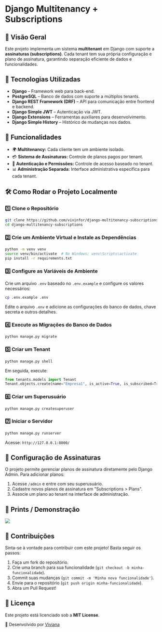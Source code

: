 # Django Multitenancy + Subscriptions

## 📌 Visão Geral
Este projeto implementa um sistema **multitenant** em Django com suporte a **assinaturas (subscriptions)**. Cada tenant tem sua própria configuração e plano de assinatura, garantindo separação eficiente de dados e funcionalidades.

## 🚀 Tecnologias Utilizadas
- **Django** – Framework web para back-end.
- **PostgreSQL** – Banco de dados com suporte a múltiplos tenants.
- **Django REST Framework (DRF)** – API para comunicação entre frontend e backend.
- **Django Simple JWT** – Autenticação via JWT.
- **Django Extensions** – Ferramentas auxiliares para desenvolvimento.
- **Django Simple History** – Histórico de mudanças nos dados.

## 🎯 Funcionalidades
- 🌍 **Multitenancy:** Cada cliente tem um ambiente isolado.
- 💳 **Sistema de Assinaturas:** Controle de planos pagos por tenant.
- 🔑 **Autenticação e Permissões:** Controle de acesso baseado no tenant.
- 📊 **Administração Separada:** Interface administrativa específica para cada tenant.

## 🛠️ Como Rodar o Projeto Localmente

### 1️⃣ Clone o Repositório
```bash
git clone https://github.com/vivinfor/django-multitenancy-subscriptions.git
cd django-multitenancy-subscriptions
```

### 2️⃣ Crie um Ambiente Virtual e Instale as Dependências
```bash
python -m venv venv
source venv/bin/activate  # No Windows: venv\Scripts\activate
pip install -r requirements.txt
```

### 3️⃣ Configure as Variáveis de Ambiente
Crie um arquivo `.env` baseado no `.env.example` e configure os valores necessários:
```bash
cp .env.example .env
```
Edite o arquivo `.env` e adicione as configurações do banco de dados, chave secreta e outros detalhes.

### 4️⃣ Execute as Migrações do Banco de Dados
```bash
python manage.py migrate
```

### 5️⃣ Criar um Tenant
```bash
python manage.py shell
```
Em seguida, execute:
```python
from tenants.models import Tenant
Tenant.objects.create(name="Empresa1", is_active=True, is_subscribed=True)
```

### 6️⃣ Criar um Superusuário
```bash
python manage.py createsuperuser
```

### 7️⃣ Iniciar o Servidor
```bash
python manage.py runserver
```
Acesse: `http://127.0.0.1:8000/`

## 📌 Configuração de Assinaturas
O projeto permite gerenciar planos de assinatura diretamente pelo Django Admin. Para adicionar planos:
1. Acesse `/admin` e entre com seu superusuário.
2. Cadastre novos planos de assinatura em "Subscriptions > Plans".
3. Associe um plano ao tenant na interface de administração.

## 📸 Prints / Demonstração

![   
](image.png)
## 🤝 Contribuições
Sinta-se à vontade para contribuir com este projeto! Basta seguir os passos:
1. Faça um fork do repositório.
2. Crie uma branch para sua funcionalidade (`git checkout -b minha-funcionalidade`).
3. Commit suas mudanças (`git commit -m 'Minha nova funcionalidade'`).
4. Envie para o repositório (`git push origin minha-funcionalidade`).
5. Abra um Pull Request!

## 📝 Licença
Este projeto está licenciado sob a **MIT License**.

🚀 Desenvolvido por [Viviana](https://github.com/vivinfor)

